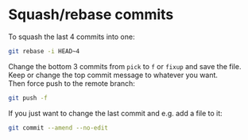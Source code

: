 # Squash/rebase commits

To squash the last 4 commits into one:

```bash
git rebase -i HEAD~4
```

Change the bottom 3 commits from `pick` to `f` or `fixup` and save the file.  
Keep or change the top commit message to whatever you want.  
Then force push to the remote branch:  

```bash
git push -f
```

If you just want to change the last commit and e.g. add a file to it:

```bash
git commit --amend --no-edit
```
